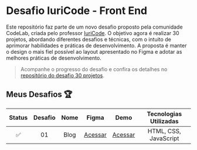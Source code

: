 # Desafio IuriCode - Front End

Este repositório faz parte de um novo desafio proposto pela comunidade CodeLab, criada pelo professor <a href="https://github.com/iuricode" target="_blank">IuriCode</a>. O objetivo agora é realizar 30 projetos, abordando diferentes desafios e técnicas, com o intuito de aprimorar habilidades e práticas de desenvolvimento. A proposta é manter o design o mais fiel possível ao layout apresentado no Figma e adotar as melhores práticas de desenvolvimento.

> Acompanhe o progresso do desafio e confira os detalhes no <a href="https://github.com/iuricode/desafios-frontend?tab=readme-ov-file" target="_blank">repositório do desafio 30 projetos</a>.

## Meus Desafios 🏆

| Status | Desafio | Nome | Figma | Demo | Tecnologias Utilizadas 
:---: | :---: | :---: | :---: | :---: | :---: |
✅ | 01 | Blog | <a href="https://www.figma.com/design/Yb9IBH56g7T1hdIyZ3BMNO/Desafios---CodeLab?node-id=0-1&p=f&t=FuHGPmOY2STlnltp-0" target="_blank">Acessar</a> | <a href="https://blog-gabrielgal.vercel.app/" target="_blank">Acessar</a> | HTML, CSS, JavaScript 